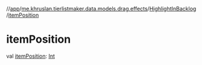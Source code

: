 //[app](../../../index.md)/[me.khruslan.tierlistmaker.data.models.drag.effects](../index.md)/[HighlightInBacklog](index.md)/[itemPosition](item-position.md)

# itemPosition

val [itemPosition](item-position.md): [Int](https://kotlinlang.org/api/latest/jvm/stdlib/kotlin/-int/index.html)
